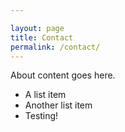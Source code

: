 ```yaml
---

layout: page
title: Contact
permalink: /contact/
---
```


About content goes here.

* A list item
* Another list item
* Testing!
